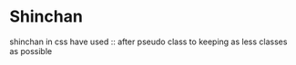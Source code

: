 # Shinchan
shinchan in css
have used :: after pseudo class to keeping as less classes as possible
![alt text]([https://github.com/ALCHEMAX42/Shinchan/blob/main/image.jpg?raw=true](https://htmlpreview.github.io/?https://github.com/ALCHEMAX42/Shinchan/blob/main/index.html)https://htmlpreview.github.io/?https://github.com/ALCHEMAX42/Shinchan/blob/main/index.html)
